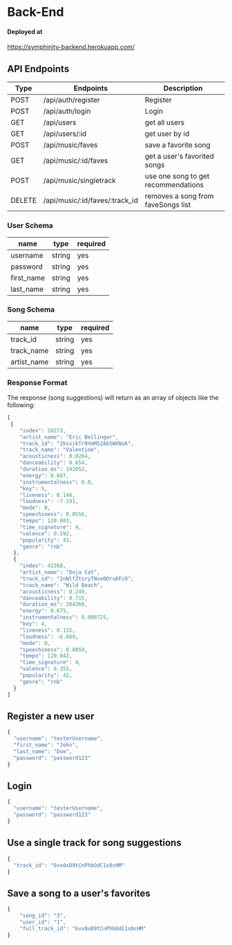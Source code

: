 # Back-End

#### Deployed at 
https://symphinity-backend.herokuapp.com/

## API Endpoints
| Type   | Endpoints                      | Description                         |
| ------ | ------------------------------ | ----------------------------------- |
| POST   | /api/auth/register             | Register                            |
| POST   | /api/auth/login                | Login                               |
| GET    | /api/users                     | get all users                       |
| GET    | /api/users/:id                 | get user by id                      |
| POST   | /api/music/faves               | save a favorite song                |
| GET    | /api/music/:id/faves           | get a user's favorited songs        |
| POST   | /api/music/singletrack         | use one song to get recommendations |
| DELETE | /api/music/:id/faves/:track_id | removes a song from faveSongs list  |



### User Schema

| name       | type      | required |
| ---------- | --------- | -------- |
| username   | string    | yes      |
| password   | string    | yes      |
| first_name | string    | yes      |
| last_name  | string    | yes      |

### Song Schema 

| name        | type    | required |
| ----------- | --------| -------- |
| track_id    | string  | yes      |
| track_name  | string  | yes      |
| artist_name | string  | yes      |

### Response Format 
The response (song suggestions) will return as an array of objects like the following: 
```javascript
[
 {
    "index": 20273,
    "artist_name": "Eric Bellinger",
    "track_id": "2kssikTr9YmMS2Ab5WXNsK",
    "track_name": "Valentine",
    "acousticness": 0.0264,
    "danceability": 0.654,
    "duration_ms": 192052,
    "energy": 0.607,
    "instrumentalness": 0.0,
    "key": 5,
    "liveness": 0.146,
    "loudness": -7.191,
    "mode": 0,
    "speechiness": 0.0556,
    "tempo": 120.003,
    "time_signature": 4,
    "valence": 0.592,
    "popularity": 43,
    "genre": "rnb"
  },
  {
    "index": 42268,
    "artist_name": "Doja Cat",
    "track_id": "2nNlfZtsryTNse0Oru6FcO",
    "track_name": "Wild Beach",
    "acousticness": 0.249,
    "danceability": 0.715,
    "duration_ms": 204360,
    "energy": 0.675,
    "instrumentalness": 0.000725,
    "key": 4,
    "liveness": 0.115,
    "loudness": -6.669,
    "mode": 0,
    "speechiness": 0.0859,
    "tempo": 120.042,
    "time_signature": 4,
    "valence": 0.355,
    "popularity": 42,
    "genre": "rnb"
  }
]
```


## Register a new user

```javascript 
{
  "username": "testerUsername",
  "first_name": "John",
  "last_name": "Doe",
  "password": "password123"
}
```

## Login

```javascript 
{
  "username": "testerUsername",
  "password": "password123"
}
```
## Use a single track for song suggestions

```javascript 
{
  "track_id": "6vx0xD9tCnPhbOdC1s0cHM"
}
```

## Save a song to a user's favorites 

```javascript
{
	"song_id": "3",
	"user_id": "1",
	"full_track_id": "6vx0xD9tCnPhbOdC1s0cHM"
}
```

